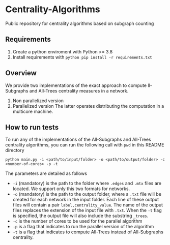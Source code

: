 # Centrality-Algorithms
Public repository for centrality algorithms based on subgraph counting

## Requirements

1. Create a python enviroment with Python >= 3.8
2. Install requirements with `python pip install -r requirements.txt`

## Overview

We provide two implementations of the exact approach to compute ll-Subgraphs and All-Trees centrality measures in a network.
1. Non parallelized version
2. Parallelized version
The latter operates distributing the computation in a multicore machine.

## How to run tests

To run any of the implementations of the All-Subgraphs and All-Trees centrality algorithms, you can run the following call with `pwd` in this README directory
```
python main.py -i <path/to/input/folder> -o <path/to/output/folder> -c <number-of-cores> -p -t
```
The parameters are detailed as follows
* `-i` (mandatory) is the path to the folder where `.edges` and `.mtx` files are located. We support only this two formats for networks.
* `-o` (mandatory) is the path to the output folder, where a `.txt` file will be created for each network in the input folder. Each line of these output files will contain a pair `label,centrality_value`. The name of the output files replaces the extension of the input file with `.txt`. When the `-t` flag is specified, the output file will also include the substring `_trees`.
* `-c` is the number of cores to be used for the parallel algorithm
* `-p` is a flag that indicates to run the parallel version of the algorithm
* `-t` is a flag that indicates to compute All-Trees instead of All-Subgraphs centrality.
